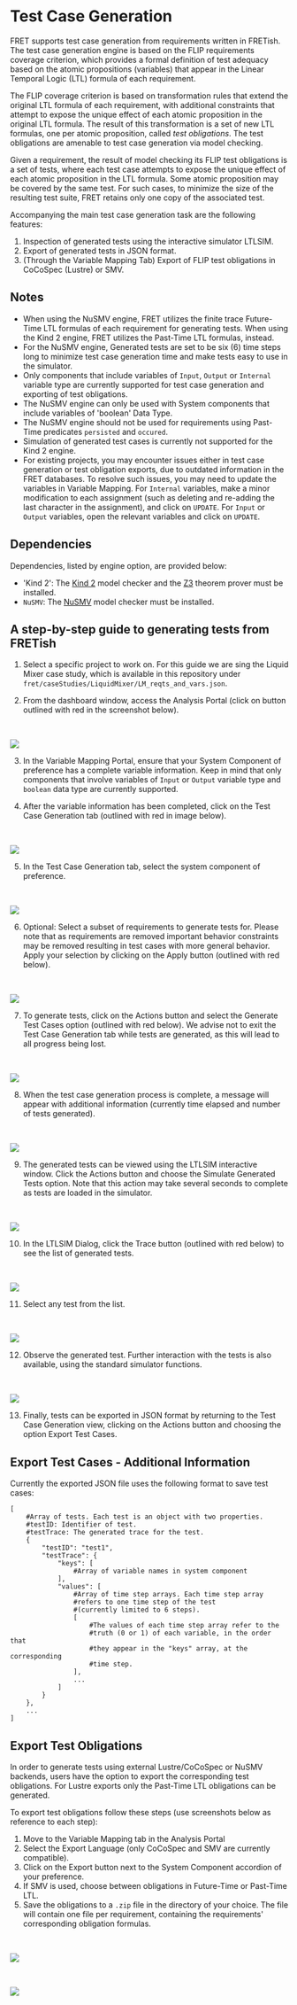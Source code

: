# Test Case Generation

FRET supports test case generation from requirements written in FRETish. The test case generation engine is based on the FLIP requirements coverage criterion, which provides a formal definition of test adequacy based on the atomic propositions (variables) that appear in the Linear Temporal Logic (LTL) formula of each requirement.

The FLIP coverage criterion is based on transformation rules that extend the original LTL formula of each requirement, with additional constraints that attempt to expose the unique effect of each atomic proposition in the original LTL formula. The result of this transformation is a set of new LTL formulas, one per atomic proposition, called *test obligations*. The test obligations are amenable to test case generation via model checking.

Given a requirement, the result of model checking its FLIP test obligations is a set of tests, where each test case attempts to expose the unique effect of each atomic proposition in the LTL formula. Some atomic proposition may be covered by the same test. For such cases, to minimize the size of the resulting test suite, FRET retains only one copy of the associated test.

Accompanying the main test case generation task are the following features:

1. Inspection of generated tests using the interactive simulator LTLSIM.
2. Export of generated tests in JSON format.
3. (Through the Variable Mapping Tab) Export of FLIP test obligations in CoCoSpec (Lustre) or SMV.

## Notes

- When using the NuSMV engine, FRET utilizes the finite trace Future-Time LTL formulas of each requirement for generating tests. When using the Kind 2 engine, FRET utilizes the Past-Time LTL formulas, instead.
- For the NuSMV engine, Generated tests are set to be six (6) time steps long to minimize test case generation time and make tests easy to use in the simulator.
- Only components that include variables of `Input`, `Output` or `Internal` variable type are currently supported for test case generation and exporting of test obligations.
- The NuSMV engine can only be used with System components that include variables of 'boolean' Data Type.
- The NuSMV engine should not be used for requirements using Past-Time predicates `persisted` and `occured`.
- Simulation of generated test cases is currently not supported for the Kind 2 engine.
- For existing projects, you may encounter issues either in test case generation or test obligation exports, due to outdated information in the FRET databases. To resolve such issues, you may need to update the  variables in Variable Mapping. For `Internal` variables, make a minor modification to each assignment (such as deleting and re-adding the last character in the assignment), and click on `UPDATE`. For `Input` or `Output` variables, open the relevant variables and click on `UPDATE`.

## Dependencies

Dependencies, listed by engine option, are provided below:

- 'Kind 2': The [Kind 2](https://kind2-mc.github.io/kind2/)  model checker and the [Z3](https://github.com/Z3Prover/z3)  theorem prover must be installed.
- `NuSMV`: The [NuSMV](https://nusmv.fbk.eu/) model checker must be installed.

## A step-by-step guide to generating tests from FRETish

1. Select a specific project to work on. For this guide we are sing the Liquid Mixer case study, which is available in this repository under `fret/caseStudies/LiquidMixer/LM_reqts_and_vars.json`.

2. From the dashboard window, access the Analysis Portal (click on button outlined with red in the screenshot below).

&nbsp;&nbsp;&nbsp;&nbsp;

<img src="../screen_shots/TestCaseGen_AnalysisTab.png">

3. In the Variable Mapping Portal, ensure that your System Component of preference has a complete variable information. Keep in mind that only components that involve variables of `Input` or `Output` variable type and `boolean` data type are currently supported.

4. After the variable information has been completed, click on the Test Case Generation tab (outlined with red in image below).

&nbsp;&nbsp;&nbsp;&nbsp;

<img src="../screen_shots/TestCaseGen_VarMapComplete.png">


5. In the Test Case Generation tab, select the system component of preference.

&nbsp;&nbsp;&nbsp;&nbsp;

<img src="../screen_shots/TestCaseGen_SelectComponent.png">

6. Optional: Select a subset of requirements to generate tests for. Please note that as requirements are removed important behavior constraints may be removed resulting in test cases with more general behavior. Apply your selection by clicking on the Apply button (outlined with red below).

&nbsp;&nbsp;&nbsp;&nbsp;

<img src="../screen_shots/TestCaseGen_SelectReqs.png">

7. To generate tests, click on the Actions button and select the Generate Test Cases option (outlined with red below). We advise not to exit the Test Case Generation tab while tests are generated, as this will lead to all progress being lost.

&nbsp;&nbsp;&nbsp;&nbsp;

<img src="../screen_shots/TestCaseGen_GenTests.png">

8. When the test case generation process is complete, a message will appear with additional information (currently time elapsed and number of tests generated).

&nbsp;&nbsp;&nbsp;&nbsp;

<img src="../screen_shots/TestCaseGen_Success.png">

9. The generated tests can be viewed using the LTLSIM interactive window. Click the Actions button and choose the Simulate Generated Tests option. Note that this action may take several seconds to complete as tests are loaded in the simulator.

&nbsp;&nbsp;&nbsp;&nbsp;

<img src="../screen_shots/TestCaseGen_Simulate.png">

10. In the LTLSIM Dialog, click the Trace button (outlined with red below) to see the list of generated tests.

&nbsp;&nbsp;&nbsp;&nbsp;

<img src="../screen_shots/TestCaseGen_LTLSIM_Trace.png">

11. Select any test from the list.

&nbsp;&nbsp;&nbsp;&nbsp;

<img src="../screen_shots/TestCaseGen_LTLSIM_SelectTrace.png">

12. Observe the generated test. Further interaction with the tests is also available, using the standard simulator functions.

&nbsp;&nbsp;&nbsp;&nbsp;

<img src="../screen_shots/TestCaseGen_LTLSIM_ObserveTrace.png">

13. Finally, tests can be exported in JSON format by returning to the Test Case Generation view, clicking on the Actions button and choosing the option Export Test Cases.


## Export Test Cases - Additional Information

Currently the exported JSON file uses the following format to save test cases:

```
[
    #Array of tests. Each test is an object with two properties.
    #testID: Identifier of test.
    #testTrace: The generated trace for the test.
    {
        "testID": "test1",
        "testTrace": {
            "keys": [
                #Array of variable names in system component                
            ],
            "values": [
                #Array of time step arrays. Each time step array 
                #refers to one time step of the test 
                #(currently limited to 6 steps).                
                [
                    #The values of each time step array refer to the
                    #truth (0 or 1) of each variable, in the order that
                    #they appear in the "keys" array, at the corresponding
                    #time step.
                ],
                ...
            ]
        }
    },
    ...
]
```

## Export Test Obligations

In order to generate tests using external Lustre/CoCoSpec or NuSMV backends, users have the option to export the corresponding test obligations. For Lustre exports only the Past-Time LTL obligations can be generated.

To export test obligations follow these steps (use screenshots below as reference to each step):

1. Move to the Variable Mapping tab in the Analysis Portal
2. Select the Export Language (only CoCoSpec and SMV are currently compatible).
3. Click on the Export button next to the System Component accordion of your preference.
4. If SMV is used, choose between obligations in Future-Time or Past-Time LTL.
5. Save the obligations to a `.zip` file in the directory of your choice. The file will contain one file per requirement, containing the requirements' corresponding obligation formulas.

&nbsp;&nbsp;&nbsp;&nbsp;

<img src="../screen_shots/TestCaseGen_ExportTestObligations.png">

&nbsp;&nbsp;&nbsp;&nbsp;

<img src="../screen_shots/TestCaseGen_ExportTestObligation_Options.png">